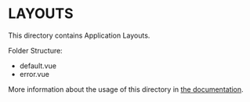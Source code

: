 # LAYOUTS

This directory contains Application Layouts.

Folder Structure:

- default.vue
- error.vue

More information about the usage of this directory in [the documentation](https://nuxtjs.org/guide/views#layouts).
